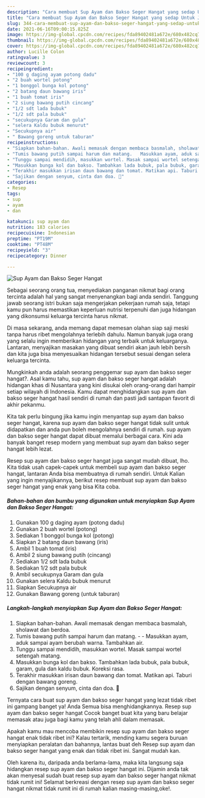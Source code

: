 ```yaml
---
description: "Cara membuat Sup Ayam dan Bakso Seger Hangat yang sedap Untuk Jualan"
title: "Cara membuat Sup Ayam dan Bakso Seger Hangat yang sedap Untuk Jualan"
slug: 344-cara-membuat-sup-ayam-dan-bakso-seger-hangat-yang-sedap-untuk-jualan
date: 2021-06-16T09:00:15.825Z
image: https://img-global.cpcdn.com/recipes/fda89402481a672e/680x482cq70/sup-ayam-dan-bakso-seger-hangat-foto-resep-utama.jpg
thumbnail: https://img-global.cpcdn.com/recipes/fda89402481a672e/680x482cq70/sup-ayam-dan-bakso-seger-hangat-foto-resep-utama.jpg
cover: https://img-global.cpcdn.com/recipes/fda89402481a672e/680x482cq70/sup-ayam-dan-bakso-seger-hangat-foto-resep-utama.jpg
author: Lucille Colon
ratingvalue: 3
reviewcount: 3
recipeingredient:
- "100 g daging ayam potong dadu"
- "2 buah wortel potong"
- "1 bonggol bunga kol potong"
- "2 batang daun bawang iris"
- "1 buah tomat iris"
- "2 siung bawang putih cincang"
- "1/2 sdt lada bubuk"
- "1/2 sdt pala bubuk"
- "secukupnya Garam dan gula"
- "selera Kaldu bubuk menurut"
- "Secukupnya air"
- " Bawang goreng untuk taburan"
recipeinstructions:
- "Siapkan bahan-bahan. Awali memasak dengan membaca basmalah, sholawat dan berdoa."
- "Tumis bawang putih sampai harum dan matang.   Masukkan ayam, aduk sampai ayam berubah warna. Tambahkan air."
- "Tunggu sampai mendidih, masukkan wortel. Masak sampai wortel setengah matang."
- "Masukkan bunga kol dan bakso. Tambahkan lada bubuk, pala bubuk, garam, gula dan kaldu bubuk. Koreksi rasa."
- "Terakhir masukkan irisan daun bawang dan tomat. Matikan api. Taburi dengan bawang goreng."
- "Sajikan dengan senyum, cinta dan doa. 🖤"
categories:
- Resep
tags:
- sup
- ayam
- dan

katakunci: sup ayam dan 
nutrition: 183 calories
recipecuisine: Indonesian
preptime: "PT19M"
cooktime: "PT48M"
recipeyield: "3"
recipecategory: Dinner

---
```



![Sup Ayam dan Bakso Seger Hangat](https://img-global.cpcdn.com/recipes/fda89402481a672e/680x482cq70/sup-ayam-dan-bakso-seger-hangat-foto-resep-utama.jpg)

Sebagai seorang orang tua, menyediakan panganan nikmat bagi orang tercinta adalah hal yang sangat menyenangkan bagi anda sendiri. Tanggung jawab seorang istri bukan saja mengerjakan pekerjaan rumah saja, tetapi kamu pun harus memastikan keperluan nutrisi terpenuhi dan juga hidangan yang dikonsumsi keluarga tercinta harus nikmat.

Di masa  sekarang, anda memang dapat memesan olahan siap saji meski tanpa harus ribet mengolahnya terlebih dahulu. Namun banyak juga orang yang selalu ingin memberikan hidangan yang terbaik untuk keluarganya. Lantaran, menyajikan masakan yang dibuat sendiri akan jauh lebih bersih dan kita juga bisa menyesuaikan hidangan tersebut sesuai dengan selera keluarga tercinta. 



Mungkinkah anda adalah seorang penggemar sup ayam dan bakso seger hangat?. Asal kamu tahu, sup ayam dan bakso seger hangat adalah hidangan khas di Nusantara yang kini disukai oleh orang-orang dari hampir setiap wilayah di Indonesia. Kamu dapat menghidangkan sup ayam dan bakso seger hangat hasil sendiri di rumah dan pasti jadi santapan favorit di akhir pekanmu.

Kita tak perlu bingung jika kamu ingin menyantap sup ayam dan bakso seger hangat, karena sup ayam dan bakso seger hangat tidak sulit untuk didapatkan dan anda pun boleh mengolahnya sendiri di rumah. sup ayam dan bakso seger hangat dapat dibuat memalui berbagai cara. Kini ada banyak banget resep modern yang membuat sup ayam dan bakso seger hangat lebih lezat.

Resep sup ayam dan bakso seger hangat juga sangat mudah dibuat, lho. Kita tidak usah capek-capek untuk membeli sup ayam dan bakso seger hangat, lantaran Anda bisa membuatnya di rumah sendiri. Untuk Kalian yang ingin menyajikannya, berikut resep membuat sup ayam dan bakso seger hangat yang enak yang bisa Kita coba.

<!--inarticleads1-->

##### Bahan-bahan dan bumbu yang digunakan untuk menyiapkan Sup Ayam dan Bakso Seger Hangat:

1. Gunakan 100 g daging ayam (potong dadu)
1. Gunakan 2 buah wortel (potong)
1. Sediakan 1 bonggol bunga kol (potong)
1. Siapkan 2 batang daun bawang (iris)
1. Ambil 1 buah tomat (iris)
1. Ambil 2 siung bawang putih (cincang)
1. Sediakan 1/2 sdt lada bubuk
1. Sediakan 1/2 sdt pala bubuk
1. Ambil secukupnya Garam dan gula
1. Gunakan selera Kaldu bubuk menurut
1. Siapkan Secukupnya air
1. Gunakan  Bawang goreng (untuk taburan)




<!--inarticleads2-->

##### Langkah-langkah menyiapkan Sup Ayam dan Bakso Seger Hangat:

1. Siapkan bahan-bahan. Awali memasak dengan membaca basmalah, sholawat dan berdoa.
1. Tumis bawang putih sampai harum dan matang.  -  - Masukkan ayam, aduk sampai ayam berubah warna. Tambahkan air.
1. Tunggu sampai mendidih, masukkan wortel. Masak sampai wortel setengah matang.
1. Masukkan bunga kol dan bakso. Tambahkan lada bubuk, pala bubuk, garam, gula dan kaldu bubuk. Koreksi rasa.
1. Terakhir masukkan irisan daun bawang dan tomat. Matikan api. Taburi dengan bawang goreng.
1. Sajikan dengan senyum, cinta dan doa. 🖤




Ternyata cara buat sup ayam dan bakso seger hangat yang lezat tidak ribet ini gampang banget ya! Anda Semua bisa menghidangkannya. Resep sup ayam dan bakso seger hangat Cocok banget buat kita yang baru belajar memasak atau juga bagi kamu yang telah ahli dalam memasak.

Apakah kamu mau mencoba membikin resep sup ayam dan bakso seger hangat enak tidak ribet ini? Kalau tertarik, mending kamu segera buruan menyiapkan peralatan dan bahannya, lantas buat deh Resep sup ayam dan bakso seger hangat yang enak dan tidak ribet ini. Sangat mudah kan. 

Oleh karena itu, daripada anda berlama-lama, maka kita langsung saja hidangkan resep sup ayam dan bakso seger hangat ini. Dijamin anda tak akan menyesal sudah buat resep sup ayam dan bakso seger hangat nikmat tidak rumit ini! Selamat berkreasi dengan resep sup ayam dan bakso seger hangat nikmat tidak rumit ini di rumah kalian masing-masing,oke!.

